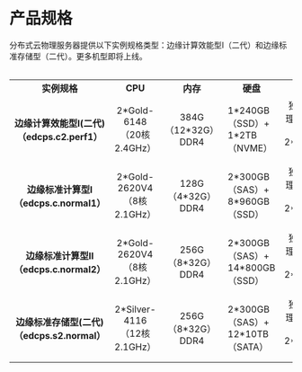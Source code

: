 # 产品规格

分布式云物理服务器提供以下实例规格类型：边缘计算效能型Ⅰ（二代）和边缘标准存储型（二代）。更多机型即将上线。

<table align="center" >
<table>
    <tr>
        <td align="center"><B>实例规格</B></td> 
        <td align="center"><B>CPU</B></td> 
	<td align="center"><B>内存</B></td>
	<td align="center"><B>硬盘</B></td>
	<td align="center"><B>网卡</B></td>
	<td align="center"><B>支持RAID模式</B></td>
    </tr> 
    <tr>   
        <td align="center"><B>边缘计算效能型Ⅰ(二代)<br/>（edcps.c2.perf1）<B></td>
	<td align="center">2*Gold-6148<br/>（20核 2.4GHz）</td>
	<td align="center">384G（12*32G）DDR4</td>
	<td >1*240GB（SSD）+<br/>1*2TB（NVME）</td>
	<td align="center">独立管理口1块+<br/>2*10GE网卡</td>
	<td align="center">NO RAID</td>
    </tr>
    <tr>   
        <td align="center"><B>边缘标准计算型Ⅰ<br/>（edcps.c.normal1）<B></td>
	<td align="center">2*Gold-2620V4<br/>（8核 2.1GHz）</td>
	<td align="center">128G（4*32G）DDR4</td>
	<td >2*300GB（SAS）+<br/>8*960GB（SSD）</td>
	<td align="center">独立管理口1块+<br/>2*10GE网卡</td>
	<td align="center">NO RAID/RAID0/RAID1/RAID10</td>
    </tr>
    <tr>   
        <td align="center"><B>边缘标准计算型Ⅱ<br/>（edcps.c.normal2）<B></td>
	<td align="center">2*Gold-2620V4<br/>（8核 2.1GHz）</td>
	<td align="center">256G（8*32G）DDR4</td>
	<td >2*300GB（SAS）+<br/>14*800GB（SSD）</td>
	<td align="center">独立管理口1块+<br/>2*10GE网卡</td>
	<td align="center">NO RAID/RAID0/RAID1/RAID10</td>
    </tr>
     <tr>   
        <td align="center"><B>边缘标准存储型(二代)<br/>（edcps.s2.normal）<B></td>
	<td align="center">2*Silver-4116<br/>（12核 2.1GHz）</td>
	<td align="center">256G（8*32G）DDR4</td>
	<td >2*300GB（SAS）+<br/>12*10TB（SATA）</td>
	<td align="center">独立管理口1块+<br/>2*10GE网卡</td>
	<td align="center">NO RAID/RAID0/RAID1/RAID10</td>
    </tr>
</table>


